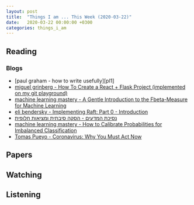 ```yaml
---
layout: post
title:  "Things I am ... This Week (2020-03-22)"
date:   2020-03-22 00:00:00 +0300
categories: things_i_am
---
```


<!-- # Things I am ... This Week   -->

## Reading  

### Blogs

- [paul graham - how to write usefully][pl1]
- [miguel grinberg - How To Create a React + Flask Project (implemented on my git playground)][mg1]
- [machine learning mastery - A Gentle Introduction to the Fbeta-Measure for Machine Learning][mlm1]
- [eli bendersky - Implementing Raft: Part 0 - Introduction][eb1]
- [נסיכת המדעים - הסקה סיבתית ומציאות חלופית][sp1]
- [machine learning mastery - How to Calibrate Probabilities for Imbalanced Classification][mlm2]
- [Tomas Pueyo - Coronavirus: Why You Must Act Now][med1]

## Papers

## Watching  

## Listening  

[pg1]:http://www.paulgraham.com/useful.html
[mg1]:https://blog.miguelgrinberg.com/post/how-to-create-a-react--flask-project
[mlm1]:https://machinelearningmastery.com/fbeta-measure-for-machine-learning/
[eb1]:https://eli.thegreenplace.net/2020/implementing-raft-part-0-introduction/
[sp1]:http://www.sci-princess.info/archives/3738
[mlm2]:https://machinelearningmastery.com/probability-calibration-for-imbalanced-classification/
[med1]:https://medium.com/@tomaspueyo/coronavirus-act-today-or-people-will-die-f4d3d9cd99ca